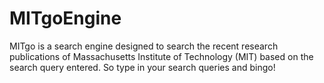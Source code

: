 # MITgoEngine
 MITgo is a search engine designed to search the recent research publications of Massachusetts Institute of Technology (MIT) based on the search query entered. So type in your search queries and bingo!
